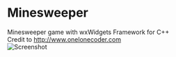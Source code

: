 # Minesweeper
Minesweeper game with wxWidgets Framework for C++ <br>
Credit to http://www.onelonecoder.com <br>
![Screenshot]()
